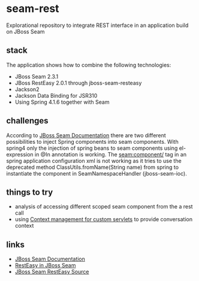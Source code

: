 # seam-rest
Explorational repository to integrate REST interface in an application build on JBoss Seam

## stack
The application shows how to combine the following technologies:
* JBoss Seam 2.3.1
* JBoss RestEasy 2.0.1 through jboss-seam-resteasy
* Jackson2
* Jackson Data Binding for JSR310
* Using Spring 4.1.6 together with Seam

## challenges
According to [JBoss Seam Documentation] there are two different possibilities to inject Spring components into seam components. With spring4 only the injection of spring beans to seam components using el-expression in @In annotation is working.
The <seam:component/> tag in an spring application configuration xml is not working as it tries to use the deprecated method ClassUtils.fromName(String name) from spring to instantiate the component in SeamNamespaceHandler (jboss-seam-ioc).

## things to try
* analysis of accessing different scoped seam component from the a rest call
* using [Context management for custom servlets](https://docs.jboss.org/seam/latest/reference/html_single/#d0e24317) to provide conversation context

## links
* [JBoss Seam Documentation] 
* [RestEasy in JBoss Seam](http://www.seamframework.org/service/File/109634.pdf)
* [JBoss Seam RestEasy Source](http://grepcode.com/file/repository.jboss.org/nexus/content/repositories/releases/org.jboss.seam/jboss-seam-resteasy/2.3.1.Final/org/jboss/seam/resteasy/ResteasyBootstrap.java#ResteasyBootstrap.findSeamComponents%28%29)

[JBoss Seam Documentation]: https://docs.jboss.org/seam/latest/reference/html_single/

